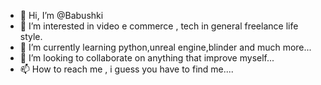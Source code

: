 - 👋 Hi, I’m @Babushki
- 👀 I’m interested in video e commerce , tech in general freelance life style.
- 🌱 I’m currently learning python,unreal engine,blinder and much more...
- 💞️ I’m looking to collaborate on anything that improve myself...
- 📫 How to reach me , i guess you have to find me....

<!---
Babushki/Babushki is a ✨ special ✨ repository because its `README.md` (this file) appears on your GitHub profile.
You can click the Preview link to take a look at your changes.
--->
